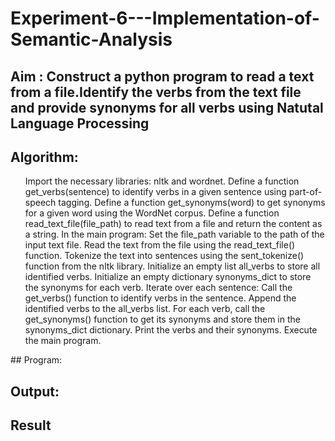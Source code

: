 # Experiment-6---Implementation-of-Semantic-Analysis

## Aim : Construct a python program to read a text from a file.Identify the verbs from the text file and provide synonyms for all verbs using Natutal Language Processing 

## Algorithm:
<ol>
Import the necessary libraries: nltk and wordnet.
Define a function get_verbs(sentence) to identify verbs in a given sentence using part-of-speech tagging.
Define a function get_synonyms(word) to get synonyms for a given word using the WordNet corpus.
Define a function read_text_file(file_path) to read text from a file and return the content as a string.
In the main program:
Set the file_path variable to the path of the input text file.
Read the text from the file using the read_text_file() function.
Tokenize the text into sentences using the sent_tokenize() function from the nltk library.
Initialize an empty list all_verbs to store all identified verbs.
Initialize an empty dictionary synonyms_dict to store the synonyms for each verb.
Iterate over each sentence:
Call the get_verbs() function to identify verbs in the sentence.
Append the identified verbs to the all_verbs list.
For each verb, call the get_synonyms() function to get its synonyms and store them in the synonyms_dict dictionary.
Print the verbs and their synonyms.
Execute the main program.
</ol>
## Program:



## Output:

## Result
